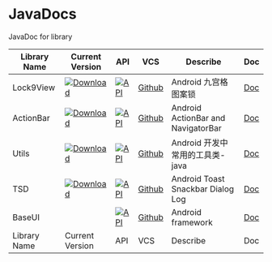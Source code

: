 # JavaDocs
JavaDoc for library

|Library Name|Current Version|API|VCS|Describe|Doc|
|------------|---------------|---|---|--------|---|
|Lock9View|[![Download](https://api.bintray.com/packages/sogrey/maven/lock9view/images/download.svg) ](https://bintray.com/sogrey/maven/lock9view/_latestVersion)|[![API](https://img.shields.io/badge/API-9%2B-brightgreen.svg?style=flat)](https://android-arsenal.com/api?level=9)|[Github](https://github.com/Sogrey/Lock9View)|Android 九宫格图案锁|[Doc](https://sogrey.github.io/JavaDocs/Lock9View)|
|ActionBar|[![Download](https://api.bintray.com/packages/sogrey/maven/ActionBar/images/download.svg)](https://bintray.com/sogrey/maven/ActionBar/_latestVersion)|[![API](https://img.shields.io/badge/API-14%2B-brightgreen.svg?style=flat)](https://android-arsenal.com/api?level=14)|[Github](https://github.com/Sogrey/ActionBar)|Android ActionBar and NavigatorBar|[Doc](https://sogrey.github.io/JavaDocs/ActionBar)|
|Utils|[![Download](https://api.bintray.com/packages/sogrey/maven/Utils/images/download.svg) ](https://bintray.com/sogrey/maven/Utils/_latestVersion)|[![API](https://img.shields.io/badge/API-9%2B-brightgreen.svg?style=flat)](https://android-arsenal.com/api?level=9)|[Github](https://github.com/Sogrey/Utils)|Android 开发中常用的工具类-java|[Doc](https://sogrey.github.io/JavaDocs/Utils)|
|TSD|[![Download](https://api.bintray.com/packages/sogrey/maven/TSD/images/download.svg)](https://bintray.com/sogrey/maven/TSD/_latestVersion)|[![API](https://img.shields.io/badge/API-9%2B-brightgreen.svg?style=flat)](https://android-arsenal.com/api?level=9)|[Github](https://github.com/Sogrey/TSD)|Android Toast Snackbar Dialog Log|[Doc](https://sogrey.github.io/JavaDocs/TSD)|
|BaseUI| |[![API](https://img.shields.io/badge/API-11%2B-brightgreen.svg?style=flat)](https://android-arsenal.com/api?level=11)|[Github](https://github.com/Sogrey/BaseUI)|Android framework|[Doc](https://sogrey.github.io/JavaDocs/BaseUI)|
|Library Name|Current Version|API|VCS|Describe|Doc|
